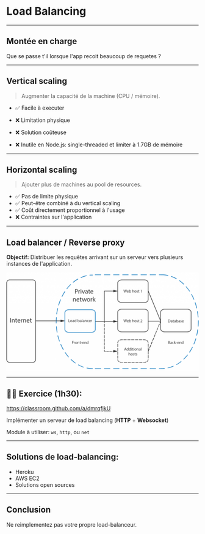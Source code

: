 # Load Balancing

---

## Montée en charge

Que se passe t'il lorsque l'app recoit beaucoup de requetes ?

---

## Vertical scaling

> Augmenter la capacité de la machine (CPU / mémoire).

- :white_check_mark: Facile à executer
- :x: Limitation physique
- :x: Solution coûteuse

- :x: Inutile en Node.js: single-threaded et limiter à 1.7GB de mémoire

---

## Horizontal scaling

> Ajouter plus de machines au pool de resources.

- :white_check_mark: Pas de limite physique
- :white_check_mark: Peut-être combiné à du vertical scaling
- :white_check_mark: Coût directement proportionnel à l'usage
- :x: Contraintes sur l'application

---

## Load balancer / Reverse proxy

**Objectif:** Distribuer les requêtes arrivant sur un serveur vers plusieurs instances de l'application.

![](./images/load-balancer-graph.png)

---

## 👨‍💻 Exercice (1h30):

https://classroom.github.com/a/dmrqfjkU

Implémenter un serveur de load balancing (**HTTP** + **Websocket**)

Module à utiliser: `ws`, `http`, ou `net`

---

## Solutions de load-balancing:

- Heroku
- AWS EC2
- Solutions open sources

---

## Conclusion

Ne reimplementez pas votre propre load-balanceur.
